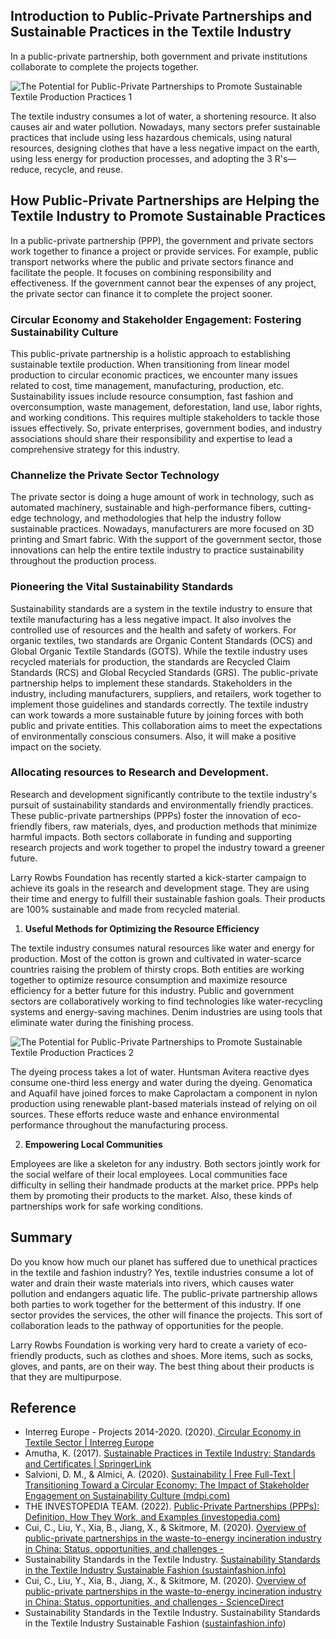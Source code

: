 ## Introduction to Public-Private Partnerships and Sustainable Practices in the Textile Industry

In a public-private partnership, both government and private institutions collaborate to complete the projects
together.

![The Potential for Public-Private Partnerships to Promote Sustainable Textile Production Practices 1](https://iili.io/HZwWmv9.jpg)

The textile industry consumes a lot of water, a shortening resource. It also causes air and water pollution. Nowadays, many sectors prefer sustainable practices that include using less hazardous chemicals, using natural resources, designing clothes that have a less negative impact on the earth, using less energy for production processes, and adopting the 3 R's—reduce, recycle, and reuse.

## How Public-Private Partnerships are Helping the Textile Industry to Promote Sustainable Practices

In a public-private partnership (PPP), the government and private sectors work together to finance a project or provide services. For example, public transport networks where the public and private sectors finance and facilitate the people. It focuses on combining responsibility and effectiveness. If the government cannot bear the
expenses of any project, the private sector can finance it to complete the project sooner.

### Circular Economy and Stakeholder Engagement: Fostering Sustainability Culture

This public-private partnership is a holistic approach to establishing sustainable textile production. When transitioning from linear model production to circular economic practices, we encounter many issues related to cost, time management, manufacturing, production, etc. Sustainability issues include resource consumption, fast fashion and overconsumption, waste management, deforestation, land use, labor rights, and working conditions. This requires multiple stakeholders to tackle those issues effectively.
So, private enterprises, government bodies, and industry associations should share their responsibility and expertise to lead a comprehensive strategy for this industry.

### Channelize the Private Sector Technology

The private sector is doing a huge amount of work in technology, such as automated machinery, sustainable and high-performance fibers, cutting-edge technology, and methodologies that help the industry follow sustainable practices. Nowadays, manufacturers are more focused on 3D printing and Smart fabric. With the support of the government sector, those innovations can help the entire textile industry to practice sustainability throughout the production process.

### Pioneering the Vital Sustainability Standards

Sustainability standards are a system in the textile industry to ensure that textile manufacturing has a less negative impact. It also involves the controlled use of resources and the health and safety of workers. For organic textiles, two standards are Organic Content Standards (OCS) and Global Organic Textile Standards (GOTS). While the textile industry uses recycled materials for production, the standards are Recycled Claim Standards (RCS) and Global Recycled Standards (GRS).
The public-private partnership helps to implement these standards. Stakeholders in the industry, including manufacturers, suppliers, and retailers, work together to implement those guidelines and standards correctly. The textile industry can work towards a more sustainable future by joining forces with both public and private entitie­s. This collaboration aims to meet the expectations of environmentally conscious consumers. Also, it will make a positive impact on the society.

### Allocating resources to Research and Development.

Research and development significantly contribute to the textile industry's pursuit of sustainability standards and environmentally friendly practices. These public-private partnerships (PPPs) foster the innovation of eco-friendly fibe­rs, raw materials, dyes, and production methods that minimize harmful impacts. Both sectors collaborate in funding and supporting research projects and work together to propel the industry toward a greener future.

Larry Rowbs Foundation has recently started a kick-starter campaign to achieve its goals in the research and development stage. They are using their time and energy to fulfill their sustainable fashion goals. Their products are 100% sustainable and made from recycled material.

1. **Useful Methods for Optimizing the Resource Efficiency**

The textile industry consumes natural resources like water and energy for production. Most of the cotton is grown and cultivated in water-scarce countries raising the problem of thirsty crops.
Both entities are working together to optimize resource consumption and maximize resource efficiency for a better future for this industry. Public and government sectors are collaboratively working to find technologies like water-recycling systems and energy-saving machines. Denim industries are using tools that eliminate water during the finishing process.

![The Potential for Public-Private Partnerships to Promote Sustainable Textile Production Practices 2](https://iili.io/HZwhRob.jpg)

The dyeing process takes a lot of water. Huntsman Avitera reactive dyes consume one-third less energy and water during the dyeing. Genomatica and Aquafil have joined forces to make Caprolactam a component in nylon production using renewable plant-based materials instead of relying on oil sources. These efforts reduce waste and enhance environmental performance throughout the manufacturing process.

2. **Empowering Local Communities**

Employees are like a skeleton for any industry. Both sectors jointly work for the social welfare of their local employees. Local communities face difficulty in selling their handmade products at the market price. PPPs help them by promoting their products to the market. Also, these kinds of partnerships work for safe working conditions.

## Summary

Do you know how much our planet has suffered due to unethical practices in the textile and fashion industry? Yes, textile industries consume a lot of water and drain their waste materials into rivers, which causes water pollution and endangers aquatic life. The public-private partnership allows both parties to work together for the betterment of this industry. If one sector provides the services, the other will finance the projects. This sort of collaboration leads to the pathway of opportunities for the people.

Larry Rowbs Foundation is working very hard to create a variety of eco-friendly products, such as clothes and shoes. More items, such as socks, gloves, and pants, are on their way. The best thing about their products is that they are multipurpose.

## Reference

-   Interreg Europe - Projects 2014-2020. (2020).[ Circular Economy in Textile Sector | Interreg Europe](https://projects2014-2020.interregeurope.eu/circpro/news/news-article/8457/circular-economy-in-textile-sector/)
-   Amutha, K. (2017). [Sustainable Practices in Textile Industry: Standards and Certificates | SpringerLink](https://link.springer.com/chapter/10.1007/978-981-10-2639-3_5)
-   Salvioni, D. M., & Almici, A. (2020). [Sustainability | Free Full-Text | Transitioning Toward a Circular Economy: The Impact of Stakeholder Engagement on Sustainability Culture (mdpi.com)](https://www.mdpi.com/2071-1050/12/20/8641)
-   THE INVESTOPEDIA TEAM. (2022). [Public-Private Partnerships (PPPs): Definition, How They Work, and Examples (investopedia.com)](https://www.investopedia.com/terms/p/public-private-partnerships.asp)
-   Cui, C., Liu, Y., Xia, B., Jiang, X., & Skitmore, M. (2020). [Overview of public-private partnerships in the
    waste-to-energy incineration industry in China: Status, opportunities, and challenges - ](https://www.sciencedirect.com/science/article/pii/S2211467X20301371?via%3Dihub=)
-   Sustainability Standards in the Textile Industry. [Sustainability Standards in the Textile Industry Sustainable Fashion (sustainfashion.info)](https://sustainfashion.info/sustainability-standards-in-the-textile-industry/)
-   Cui, C., Liu, Y., Xia, B., Jiang, X., & Skitmore, M. (2020). [Overview of public-private partnerships in the
    waste-to-energy incineration industry in China: Status, opportunities, and challenges - ScienceDirect](https://www.sciencedirect.com/science/article/pii/S2211467X20301371?via%3Dihub=)
-   Sustainability Standards in the Textile Industry. Sustainability Standards in the Textile Industry
    Sustainable Fashion ([sustainfashion.info](http://sustainfashion.info/))
